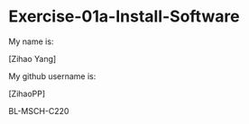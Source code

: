 # Exercise-01a-Install-Software
My name is:

[Zihao Yang]

My github username is:

[ZihaoPP]

BL-MSCH-C220
